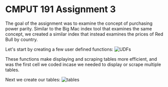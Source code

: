 # CMPUT 191 Assignment 3

The goal of the assignment was to examine the concept of purchasing power parity. Similar to the Big Mac index tool that examines the same concept, we created a similar index that instead examines the prices of Red Bull by country.

Let's start by creating a few user defined functions:
![UDFs](1.jpg "UDFs")

These functions make displaying and scraping tables more efficient, and was the first cell we coded incase we needed to display or scrape multiple tables.

Next we create our tables:
![tables](2.jpg "tables")
